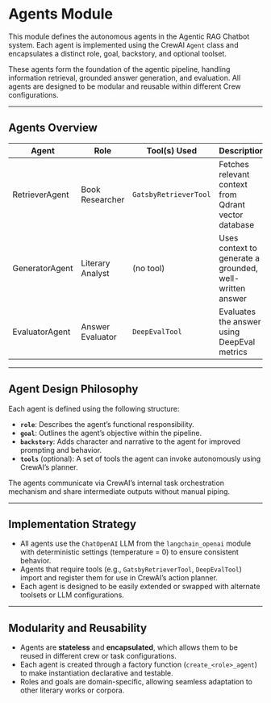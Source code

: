 # Agents Module

This module defines the autonomous agents in the Agentic RAG Chatbot system. Each agent is implemented using the CrewAI `Agent` class and encapsulates a distinct role, goal, backstory, and optional toolset.

These agents form the foundation of the agentic pipeline, handling information retrieval, grounded answer generation, and evaluation. All agents are designed to be modular and reusable within different Crew configurations.

---

## Agents Overview
| Agent           | Role               | Tool(s) Used          | Description                                               |
|----------------|--------------------|------------------------|-----------------------------------------------------------|
| RetrieverAgent | Book Researcher     | `GatsbyRetrieverTool` | Fetches relevant context from Qdrant vector database      |
| GeneratorAgent | Literary Analyst    | (no tool)              | Uses context to generate a grounded, well-written answer  |
| EvaluatorAgent | Answer Evaluator    | `DeepEvalTool`        | Evaluates the answer using DeepEval metrics               |



---

## Agent Design Philosophy

Each agent is defined using the following structure:
- **`role`**: Describes the agent’s functional responsibility.
- **`goal`**: Outlines the agent’s objective within the pipeline.
- **`backstory`**: Adds character and narrative to the agent for improved prompting and behavior.
- **`tools`** (optional): A set of tools the agent can invoke autonomously using CrewAI’s planner.

The agents communicate via CrewAI’s internal task orchestration mechanism and share intermediate outputs without manual piping.

---

## Implementation Strategy

- All agents use the `ChatOpenAI` LLM from the `langchain_openai` module with deterministic settings (temperature = 0) to ensure consistent behavior.
- Agents that require tools (e.g., `GatsbyRetrieverTool`, `DeepEvalTool`) import and register them for use in CrewAI’s action planner.
- Each agent is designed to be easily extended or swapped with alternate toolsets or LLM configurations.

---

## Modularity and Reusability

- Agents are **stateless** and **encapsulated**, which allows them to be reused in different crew or task configurations.
- Each agent is created through a factory function (`create_<role>_agent`) to make instantiation declarative and testable.
- Roles and goals are domain-specific, allowing seamless adaptation to other literary works or corpora.
